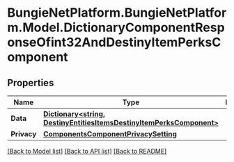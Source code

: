 # BungieNetPlatform.BungieNetPlatform.Model.DictionaryComponentResponseOfint32AndDestinyItemPerksComponent
## Properties

Name | Type | Description | Notes
------------ | ------------- | ------------- | -------------
**Data** | [**Dictionary&lt;string, DestinyEntitiesItemsDestinyItemPerksComponent&gt;**](DestinyEntitiesItemsDestinyItemPerksComponent.md) |  | [optional] 
**Privacy** | [**ComponentsComponentPrivacySetting**](ComponentsComponentPrivacySetting.md) |  | [optional] 

[[Back to Model list]](../README.md#documentation-for-models) [[Back to API list]](../README.md#documentation-for-api-endpoints) [[Back to README]](../README.md)

